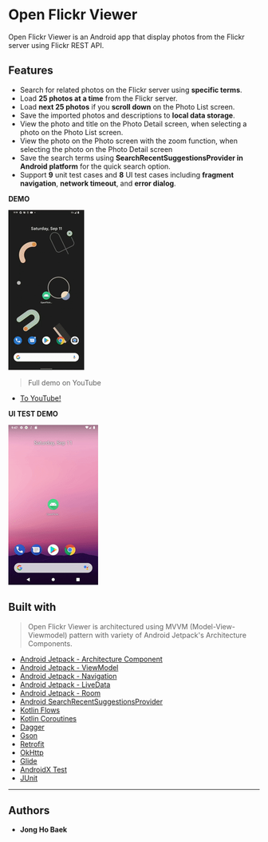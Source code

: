 # Open Flickr Viewer

Open Flickr Viewer is an Android app that display photos from the Flickr server using Flickr REST API.


## Features

- Search for related photos on the Flickr server using **specific terms**.
- Load **25 photos at a time** from the Flickr server.
- Load **next 25 photos** if you **scroll down** on the Photo List screen.
- Save the imported photos and descriptions to **local data storage**.
- View the photo and title on the Photo Detail screen, when selecting a photo on the Photo List screen.
- View the photo on the Photo screen with the zoom function, when selecting the photo on the Photo Detail screen
- Save the search terms using **SearchRecentSuggestionsProvider in Android platform** for the quick search option.
- Support **9** unit test cases and **8** UI test cases including **fragment navigation**, **network timeout**, and **error dialog**.


**DEMO**

![DEMO GIF](img/open_flickr_viewer.gif)
>Full demo on YouTube
- [To YouTube!](https://youtu.be/mLQexJPcnHY)

**UI TEST DEMO**

![DEMO GIF](img/open_flickr_viewer_ui_test.gif)



## Built with

> Open Flickr Viewer is architectured using MVVM (Model-View-Viewmodel) pattern with variety of Android Jetpack's Architecture Components.

* [Android Jetpack - Architecture Component](https://developer.android.com/topic/libraries/architecture)
* [Android Jetpack - ViewModel](https://developer.android.com/topic/libraries/architecture/viewmodel)
* [Android Jetpack - Navigation](https://developer.android.com/guide/navigation)
* [Android Jetpack - LiveData](https://developer.android.com/topic/libraries/architecture/livedata)
* [Android Jetpack - Room](https://developer.android.com/topic/libraries/architecture/room)
* [Android SearchRecentSuggestionsProvider](https://developer.android.com/reference/android/content/SearchRecentSuggestionsProvider)
* [Kotlin Flows](https://developer.android.com/kotlin/flow)
* [Kotlin Coroutines](https://kotlinlang.org/docs/reference/coroutines-overview.html)
* [Dagger](https://dagger.dev/)
* [Gson](https://github.com/google/gson)
* [Retrofit](https://square.github.io/retrofit/)
* [OkHttp](https://square.github.io/okhttp/4.x/okhttp/okhttp3/)
* [Glide](https://github.com/bumptech/glide)
* [AndroidX Test](https://developer.android.com/jetpack/androidx/releases/test)
* [JUnit](https://junit.org/junit4/)


---

## Authors

* **Jong Ho Baek**
